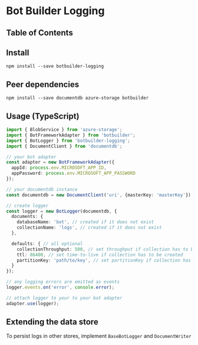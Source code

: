 # Bot Builder Logging

## Table of Contents

## Install

```
npm install --save botbuilder-logging
```

## Peer dependencies
```
npm install --save documentdb azure-storage botbuilder
```

## Usage (TypeScript)

```TypeScript
import { BlobService } from 'azure-storage';
import { BotFrameworkAdapter } from 'botbuilder';
import { BotLogger } from 'botbuilder-logging';
import { DocumentClient } from 'documentdb';

// your bot adapter
const adapter = new BotFrameworkAdapter({
  appId: process.env.MICROSOFT_APP_ID,
  appPassword: process.env.MICROSOFT_APP_PASSWORD
});

// your documentdb instance
const documentdb = new DocumentClient('uri', {masterKey: 'masterKey'});

// create logger
const logger = new BotLogger(documentdb, {
  documents: {
    databaseName: 'bot', // created if it does not exist
    collectionName: 'logs', // created if it does not exist
  },

  defaults: { // all optional
    collectionThroughput: 500, // set throughput if collection has to be created
    ttl: 86400, // set time-to-live if collection has to be created
    partitionKey: 'path/to/key', // set partitionKey if collection has to be created
  }
});

// any logging errors are emitted as events
logger.events.on('error', console.error);

// attach logger to your to your bot adapter
adapter.use(logger);
```

## Extending the data store

To persist logs in other stores, implement `BaseBotLogger` and `DocumentWriter`

